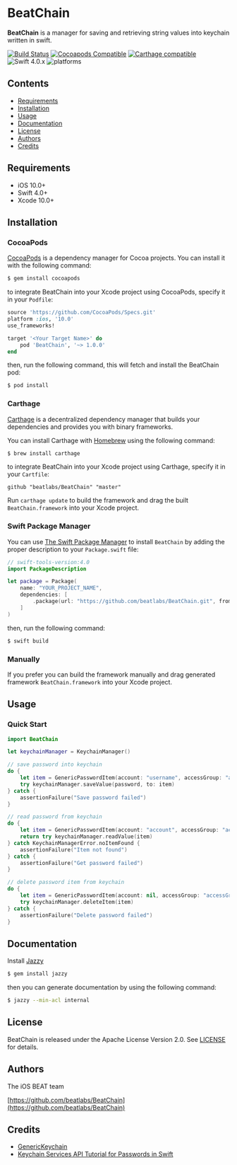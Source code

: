 # BeatChain

**BeatChain** is a manager for saving and retrieving string values into keychain written in swift.

[![Build Status](https://travis-ci.com/beatlabs/BeatChain.svg?branch=master)](https://travis-ci.com/beatlabs/BeatChain) [![Cocoapods Compatible](https://img.shields.io/cocoapods/v/BeatChain.svg)](https://cocoapods.org/pods/BeatChain) [![Carthage compatible](https://img.shields.io/badge/Carthage-compatible-4BC51D.svg?style=flat)](#carthage) ![Swift 4.0.x](https://img.shields.io/badge/Swift-4.0.x-green.svg) ![platforms](https://img.shields.io/badge/platforms-iOS-lightgrey.svg)

## Contents

- [Requirements](#requirements)
- [Installation](#installation)
- [Usage](#usage)
- [Documentation](#documentation)
- [License](#license)
- [Authors](#authors)
- [Credits](#credits)

## Requirements

- iOS 10.0+
- Swift 4.0+
- Xcode 10.0+

## Installation

### CocoaPods

[CocoaPods](http://cocoapods.org) is a dependency manager for Cocoa projects. You can install it with the following command:

```bash
$ gem install cocoapods
```

to integrate BeatChain into your Xcode project using CocoaPods, specify it in your `Podfile`:

```ruby
source 'https://github.com/CocoaPods/Specs.git'
platform :ios, '10.0'
use_frameworks!

target '<Your Target Name>' do
    pod 'BeatChain', '~> 1.0.0'
end
```

then, run the following command, this will fetch and install the BeatChain pod:

```bash
$ pod install
```

### Carthage

[Carthage](https://github.com/Carthage/Carthage) is a decentralized dependency manager that builds your dependencies and provides you with binary frameworks.

You can install Carthage with [Homebrew](http://brew.sh/) using the following command:

```bash
$ brew install carthage
```

to integrate BeatChain into your Xcode project using Carthage, specify it in your `Cartfile`:

```ogdl
github "beatlabs/BeatChain" "master"
```

Run `carthage update` to build the framework and drag the built `BeatChain.framework` into your Xcode project.

### Swift Package Manager

You can use [The Swift Package Manager](https://swift.org/package-manager) to install `BeatChain` by adding the proper description to your `Package.swift` file:

```swift
// swift-tools-version:4.0
import PackageDescription

let package = Package(
    name: "YOUR_PROJECT_NAME",
    dependencies: [
        .package(url: "https://github.com/beatlabs/BeatChain.git", from: "1.0.0"),
    ]
)
```

then, run the following command:

```bash
$ swift build
```

### Manually

If you prefer you can build the framework manually and drag generated framework `BeatChain.framework` into your Xcode project.

## Usage

### Quick Start

```swift
import BeatChain
```

```swift
let keychainManager = KeychainManager()

// save password into keychain
do {
    let item = GenericPasswordItem(account: "username", accessGroup: "accessGroup")
    try keychainManager.saveValue(password, to: item)
} catch {
    assertionFailure("Save password failed")
}

// read password from keychain
do {
    let item = GenericPasswordItem(account: "account", accessGroup: "accessGroup")
    return try keychainManager.readValue(item)
} catch KeychainManagerError.noItemFound {
    assertionFailure("Item not found")
} catch {
    assertionFailure("Get password failed")
}

// delete password item from keychain
do {
    let item = GenericPasswordItem(account: nil, accessGroup: "accessGroup")
    try keychainManager.deleteItem(item)
} catch {
    assertionFailure("Delete password failed")
}
```

## Documentation

Install [Jazzy](https://github.com/realm/jazzy)

```bash
$ gem install jazzy
```

then you can generate documentation by using the following command:

```bash
$ jazzy --min-acl internal
```

## License

BeatChain is released under the Apache License Version 2.0. See [LICENSE](LICENSE) for details.

## Authors

The iOS BEAT team

[https://github.com/beatlabs/BeatChain](https://github.com/beatlabs/BeatChain)

## Credits

* [GenericKeychain](https://developer.apple.com/library/archive/samplecode/GenericKeychain/Introduction/Intro.html#//apple_ref/doc/uid/DTS40007797)
* [Keychain Services API Tutorial for Passwords in Swift](https://www.raywenderlich.com/9240-keychain-services-api-tutorial-for-passwords-in-swift)
